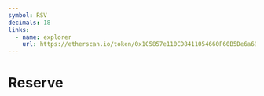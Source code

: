 ```yaml
---
symbol: RSV
decimals: 18
links:
  - name: explorer
    url: https://etherscan.io/token/0x1C5857e110CD8411054660F60B5De6a6958CfAE2
---
```


# Reserve
